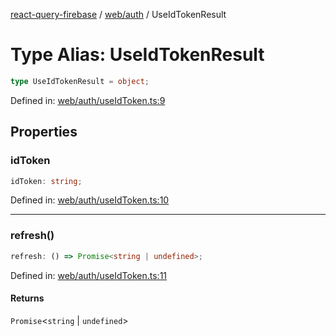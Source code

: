 [react-query-firebase](../../../modules.md) / [web/auth](../index.md) / UseIdTokenResult

# Type Alias: UseIdTokenResult

```ts
type UseIdTokenResult = object;
```

Defined in: [web/auth/useIdToken.ts:9](https://github.com/vpishuk/react-query-firebase/blob/10e2945f75363a784c3dfc0e90b9f7a489dcc848/web/auth/useIdToken.ts#L9)

## Properties

### idToken

```ts
idToken: string;
```

Defined in: [web/auth/useIdToken.ts:10](https://github.com/vpishuk/react-query-firebase/blob/10e2945f75363a784c3dfc0e90b9f7a489dcc848/web/auth/useIdToken.ts#L10)

***

### refresh()

```ts
refresh: () => Promise<string | undefined>;
```

Defined in: [web/auth/useIdToken.ts:11](https://github.com/vpishuk/react-query-firebase/blob/10e2945f75363a784c3dfc0e90b9f7a489dcc848/web/auth/useIdToken.ts#L11)

#### Returns

`Promise`\<`string` \| `undefined`\>
